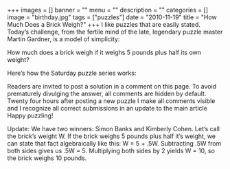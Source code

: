 +++
images = []
banner = ""
menu = ""
description = ""
categories = []
image = "birthday.jpg"
tags = ["puzzles"]
date = "2010-11-19"
title = "How Much Does a Brick Weigh?"
+++
I like puzzles that are easily stated. Today’s challenge, from the fertile mind of the late, legendary puzzle master Martin Gardner, is a model of simplicity:

How much does a brick weigh if it weighs 5 pounds plus half its own weight?

Here’s how the Saturday puzzle series works:

Readers are invited to post a solution in a comment on this page.
To avoid prematurely divulging the answer, all comments are hidden by default.
Twenty four hours after posting a new puzzle I make all comments visible and I recognize all correct submissions in an update to the main article
Happy puzzling!

Update: We have two winners: Simon Banks and Kimberly Cohen. Let’s call the brick’s weight W. If the brick weighs 5 pounds plus half it’s weight, we can state that fact algebraically like this: W = 5 + .5W. Subtracting .5W from both sides gives us .5W = 5. Multiplying both sides by 2 yields W = 10, so the brick weighs 10 pounds.
